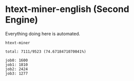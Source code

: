 # htext-miner-english (Second Engine)

Everything doing here is automated.

```
htext-miner

total: 7111/9523 (74.6718471070041%)

job0: 1600
job1: 1810
job2: 2424
job3: 1277
```